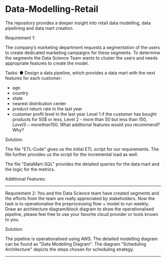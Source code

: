 # Data-Modelling-Retail
The repository provides a deeper insight into retail data modelling, data pipelining and data mart creation.

Requirement 1:

The company’s marketing department requests a segmentation of the users to create
dedicated marketing campaigns for these segments. To determine the segments the
Data Science Team wants to cluster the users and needs appropriate features to create
the model.

Tasks:
● Design a data pipeline, which provides a data mart with the next features for
each customer:
- age
- country
- state
- nearest distribution center
- product return rate in the last year
- customer profit level in the last year
Level 1 if the customer has bought products for 50$ or less,
Level 2 - more than 50 but less than 150$,
Level 3 - more than 150$.
What additional features would you recommend? Why?

Solution: 

The file "ETL-Code" gives us the initial ETL script for our requirements. The file further provides us the script for the incremental load as well.

The file "DataMart-SQL" provides the detailed queries for the data mart and the logic for the metrics.

Additional Features:




-----------------------------------------------------------------------------------------------------------------------------
Requirement 2:
You and the Data Science team have created segments and the efforts from the
team are really appreciated by stakeholders. Now the task is to operationalise
the preprocessing flow + model to run weekly. Draw an architecture
diagram/block diagram to show the operationalised pipeline, please feel free to
use your favorite cloud provider or tools known to you.

Solution:

The pipeline is operationalised using AWS. The detailed modelling diagram can be found as "Data Modelling Diagram". The diagram "Scheduling Architecture" depicts the steps chosen for scheduling strategy.

-----------------------------------------------------------------------------------------------------------------------------
